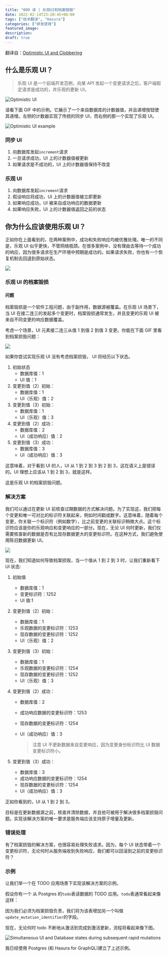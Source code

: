 ```yaml
---
title: "009 译 | 乐观UI和档案销毁"
date: 2022-02-14T23:20:45+08:00
tags: ["技术翻译", "Hasura"]
categories: ["研发提效"]
featured_image:
description:
draft: true
---
```


翻译自：[Optimistic UI and Clobbering](https://hasura.io/blog/optimistic-ui-and-clobbering/)

## 什么是乐观 UI？

> 乐观 UI 是一个前端开发范例，向某 API 发起一个变更请求之后，客户端假定请求是成功的，并乐观的更新 UI。

![Optimistic UI](https://hasura.io/blog/content/images/2019/08/Group-3277--1--1.png)

请看下面 GIF 中的示例。它展示了一个来自数据库的计数器值，并且递增按钮使其递增。左侧的计数器实现了传统的同步 UI，而右侧的那一个实现了乐观 UI。

![Optimistic UI example
](https://hasura.io/blog/content/images/2019/07/optimistic-ui.gif)

### 同步 UI

1. 向数据库发起`increment`请求
2. 一旦请求成功，UI 上的计数器值被更新
3. 如果请求是不成功的，UI 上的计数器值保持不改变

### 乐观 UI

1. 向数据库发起`increment`请求
2. 假设响应将成功，UI 上的计数器值被立即更新
3. 如果响应成功，UI 被来自成功响应的数据更新
4. 如果响应失败，UI 上的计数器值返回之前的状态

## 你为什么应该使用乐观 UI？

正如你在上面看到的，在两种案例中，成功和失败响应均被优雅处理。唯一的不同是，乐观 UI 似乎更快，不管网络瓶颈。在很多案例中，没有理由去等待一个成功的响应，因为很多请求在生产环境中预期是成功的。如果请求失败，你也有一个恢复机制去回退到原始状态。

![](https://hasura.io/blog/content/images/2019/07/image-1.png)

### 乐观 UI 的档案毁损

#### 问题

档案毁损是一个软件工程问题，由于副作用，数据源被覆盖。在乐观 UI 场景下，当 UI 在接二连三的发起多个变更时，档案毁损通常发生，并且变更的乐观 UI 被来自不同变更的响应数据覆盖。

考虑一个场景，UI 元素接二连三从值 1 到值 2 到值 3 变更。你能在下面 GIF 里看到档案损毁问题：

![](https://hasura.io/blog/content/images/2019/07/optimistic-ui-clobbering.gif)

如果你尝试实现乐观 UI 没有考虑档案损毁， UI 将经历以下状态。

1. 初始状态
   - 数据库值：1
   - UI 值：1
2. 变更到值（2）初始：
   - 数据库值：1
   - UI（乐观）值：2
3. 变更到值（3）初始：
   - 数据库值：1
   - UI（乐观）值：3
4. 变更到值（2）成功：
   - 数据库值：2
   - UI（成功响应）值：2
5. 变更到值（3）成功：
   - 数据库值：3
   - UI（成功响应）值：3

这意味着，对于看到 UI 的人，UI 从 1 到 2 到 3 到 2 到 3，这在语义上是错误的。UI 理想上应该从 1 到 2 到 3，就是这样。

这是乐观 UI 的档案损毁问题。

### 解决方案

我们可以通过在更新 UI 前核查过期数据的方式解决问题。为了实现这，我们把每个变更和唯一可对比的标识符关联起来，例如时间戳或数字。这意味着，随着每个变更，你关联一个标识符（例如数字），比之前变更的关联标识稍微大点。这个标识符应该是你的乐观响应和变更响应的一部分。现在，无论 UI 何时更新，我们仅需要核查新的数据是否有比现存数据更大的变更标识符。在这种方式，我们避免使用陈旧数据更新 UI。

![](https://hasura.io/blog/content/images/2019/08/optimistic-ui-clobbering-solution.gif)

现在，我们知道如何导致档案损毁，当一个值从 1 到 2 到 3 时，让我们重新看下 UI 状态:

1. 初始值
   - 数据库值：1
   - 变更标识符：1252
   - UI 值:1
2. 变更到值（2）初始：
   - 数据库值：1
   - 乐观数据的变更标识符：1253
   - 现存数据的变更标识符：1252
   - UI（乐观）值：2
3. 变更到值（3）初始：
   - 数据库值：1
   - 乐观数据的变更标识符：1254
   - 现存数据的变更标识符：1252
   - UI（乐观）值：3
4. 变更到值（2）成功：

   - 数据库值：2
   - 成功响应数据的变更标识符：1253
   - 现存数据的变更标识符：1254
   - UI（成功响应）值：3

     > 注意 UI 不更新数据来自变更响应，因为变更身份标识符比 UI 数据变更标识符小。

5. 变更到值（3）成功：

   - 数据库值：3
   - 成功响应数据的变更标识符：1254
   - 现存数据的变更标识符：1254
   - UI（成功响应）值：3

正如你看到的，UI 从 1 到 2 到 3。

目标是在更新数据源之前，核查并清除数据，并且他可被用于解决很多档案损毁问题。实现该解决方案的唯一要求是服务端应该支持原子增量及更新。

### 错误处理

有了档案损毁的解决方案，也很容易处理失败请求。因为，每个 UI 状态带着一个变更标识符，无论何时从服务端收到失败响应，我们都可以回滚到之前的变更标识符？

### 示例

让我们举一个在 TODO 应用场景下实现该解决方案的示例。

假设你有一个 从 Postgres 的`todo`表读数据的 TODO 应用。`todo`表通常看起来像这样：

因为我们必须为档案损毁负责，我们将为该表增加另一个叫做 `update_mutation_identifier`的字段。

现在，无论何时 todo 不断地从激活到完成到激活更新，流程将看起来像下图。

![Simultaneous UI and Database states during subsequent rapid mutations](https://hasura.io/blog/content/images/2019/08/Group-3278--1-.png)

我已经使用 Postgres (和 Hasura for GraphQL)建立了上述示例。
